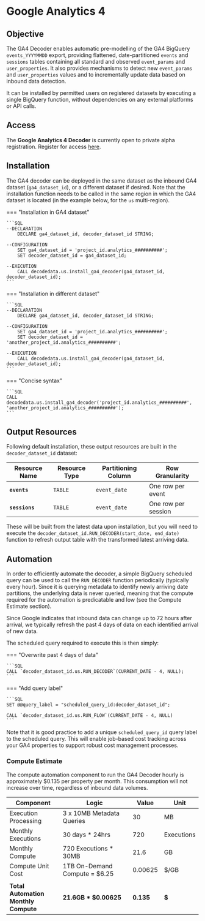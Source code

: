 # Google Analytics 4
## Objective
The GA4 Decoder enables automatic pre-modelling of the GA4 BigQuery `events_YYYYMMDD` export, providing flattened, date-partitioned `events` and `sessions` tables containing all standard and observed `event_params` and `user_properties`.  It also provides mechanisms to detect new `event_params` and `user_properties` values and to incrementally update data based on inbound data detection.

It can be installed by permitted users on registered datasets by executing a single BigQuery function, without dependencies on any external platforms or API calls.

## Access
The <b>Google Analytics 4 Decoder</b> is currently open to private alpha registration. 
Register for access <a href="https://forms.gle/BSCNoB8QPgGsEHbc8" target="_blank">here</a>.

## Installation
The GA4 decoder can be deployed in the same dataset as the inbound GA4 dataset (`ga4_dataset_id`), or a different dataset if desired.  Note that the installation function needs to be called in the same region in which the GA4 dataset is located (in the example below, for the `us` multi-region).

=== "Installation in GA4 dataset"

    ```SQL
    --DECLARATION
        DECLARE ga4_dataset_id, decoder_dataset_id STRING;

    --CONFIGURATION
        SET ga4_dataset_id = 'project_id.analytics_##########';
        SET decoder_dataset_id = ga4_dataset_id;

    --EXECUTION  
        CALL decodedata.us.install_ga4_decoder(ga4_dataset_id, decoder_dataset_id);
    ```

=== "Installation in different dataset"

    ```SQL
    --DECLARATION
        DECLARE ga4_dataset_id, decoder_dataset_id STRING;

    --CONFIGURATION
        SET ga4_dataset_id = 'project_id.analytics_##########';
        SET decoder_dataset_id = 'another_project_id.analytics_##########';

    --EXECUTION  
        CALL decodedata.us.install_ga4_decoder(ga4_dataset_id, decoder_dataset_id);
    ```

=== "Concise syntax"

    ```SQL
    CALL decodedata.us.install_ga4_decoder('project_id.analytics_##########', 'another_project_id.analytics_##########');
    ```

## Output Resources
Following default installation, these output resources are built in the `decoder_dataset_id` dataset:

Resource Name | Resource Type | Partitioning Column | Row Granularity
--- | --- | --- | ---
**`events`** | `TABLE` | `event_date` | One row per event
**`sessions`** | `TABLE` | `event_date` | One row per session

These will be built from the latest data upon installation, but you will need to execute the `decoder_dataset_id.RUN_DECODER(start_date, end_date)` function to refresh output table with the transformed latest arriving data.

## Automation
In order to efficiently automate the decoder, a simple BigQuery scheduled query can be used to call the `RUN_DECODER` function periodically (typically every hour).  Since it is querying metadata to identify newly arriving date partitions, the underlying data is never queried, meaning that the compute required for the automation is predicatable and low (see the Compute Estimate section).

Since Google indicates that inbound data can change up to 72 hours after arrival, we typically refresh the past 4 days of data on each identified arrival of new data.

The scheduled query required to execute this is then simply:

=== "Overwrite past 4 days of data"

    ```SQL
    CALL `decoder_dataset_id.us.RUN_DECODER`(CURRENT_DATE - 4, NULL);
    ```

=== "Add query label"
    
    ```SQL
    SET @@query_label = "scheduled_query_id:decoder_dataset_id"; 
    
    CALL `decoder_dataset_id.us.RUN_FLOW`(CURRENT_DATE - 4, NULL)
    ```

Note that it is good practice to add a unique `scheduled_query_id` query label to the scheduled query.  This will enable job-based cost tracking across your GA4 properties to support robust cost management processes.

### Compute Estimate
The compute automation component to run the GA4 Decoder hourly is approximately $0.135 per property per month. This consumption will not increase over time, regardless of inbound data volumes.

Component | Logic | Value | Unit
--- | --- | --- | ---
Execution Processing | 3 x 10MB Metadata Queries | 30 | MB
Monthly Executions | 30 days * 24hrs | 720 | Executions
Monthly Compute | 720 Executions * 30MB | 21.6 | GB
Compute Unit Cost | 1TB On-Demand Compute = $6.25 | 0.00625 | $/GB
 | | | 
**Total Automation<br>Monthly Compute** | **21.6GB * $0.00625** | **0.135** | **$**